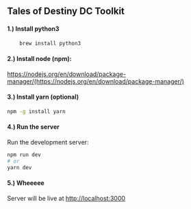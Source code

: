 ## Tales of Destiny DC Toolkit

#### 1.) Install python3

```bash
    brew install python3
```

#### 2.) Install node (npm):

https://nodejs.org/en/download/package-manager/(https://nodejs.org/en/download/package-manager/)

#### 3.) Install yarn (optional)

```bash
npm -g install yarn
```

#### 4.) Run the server

Run the development server:

```bash
npm run dev
# or
yarn dev
```

#### 5.) Wheeeee

Server will be live at [http://localhost:3000](http://localhost:3000)
